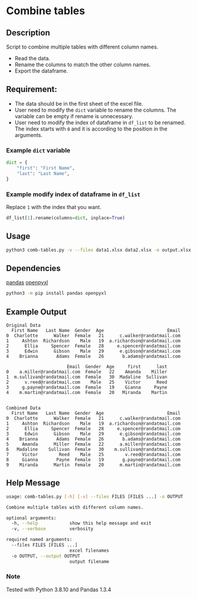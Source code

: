 # Combine tables

## Description

Script to combine multiple tables with different column names.

- Read the data.
- Rename the columns to match the other column names.
- Export the dataframe.

## Requirement:

- The data should be in the first sheet of the excel file.
- User need to modify the `dict` variable to rename the columns.
  The variable can be empty if rename is unnecessary.
- User need to modify the index of dataframe in `df_list` to be renamed.
  The index starts with `0` and it is according to the position in the arguments.

### Example `dict` variable

```python
dict = {
    "first": "First Name",
    "last": "Last Name",
}
```

### Example modify index of dataframe in `df_list`

Replace `1` with the index that you want.

```python
df_list[1].rename(columns=dict, inplace=True)
```

## Usage

```bash
python3 comb-tables.py -v --files data1.xlsx data2.xlsx -o output.xlsx
```

## Dependencies

[pandas](https://pandas.pydata.org/)
[openpyxl](https://openpyxl.readthedocs.io)

```bash
python3 -m pip install pandas openpyxl
```

## Example Output

```
Original Data
  First Name   Last Name  Gender  Age                        Email
0  Charlotte      Walker  Female   21      c.walker@randatmail.com
1     Ashton  Richardson    Male   19  a.richardson@randatmail.com
2      Ellia     Spencer  Female   28     e.spencer@randatmail.com
3      Edwin      Gibson    Male   29      e.gibson@randatmail.com
4    Brianna       Adams  Female   26       b.adams@randatmail.com

                       Email  Gender  Age     first      last
0    a.miller@randatmail.com  Female   22    Amanda    Miller
1  m.sullivan@randatmail.com  Female   30  Madaline  Sullivan
2      v.reed@randatmail.com    Male   25    Victor      Reed
3     g.payne@randatmail.com  Female   19    Gianna     Payne
4    m.martin@randatmail.com  Female   20   Miranda    Martin


Combined Data
  First Name   Last Name  Gender  Age                        Email
0  Charlotte      Walker  Female   21      c.walker@randatmail.com
1     Ashton  Richardson    Male   19  a.richardson@randatmail.com
2      Ellia     Spencer  Female   28     e.spencer@randatmail.com
3      Edwin      Gibson    Male   29      e.gibson@randatmail.com
4    Brianna       Adams  Female   26       b.adams@randatmail.com
5     Amanda      Miller  Female   22      a.miller@randatmail.com
6   Madaline    Sullivan  Female   30    m.sullivan@randatmail.com
7     Victor        Reed    Male   25        v.reed@randatmail.com
8     Gianna       Payne  Female   19       g.payne@randatmail.com
9    Miranda      Martin  Female   20      m.martin@randatmail.com

```

## Help Message

```bash
usage: comb-tables.py [-h] [-v] --files FILES [FILES ...] -o OUTPUT

Combine multiple tables with different column names.

optional arguments:
  -h, --help            show this help message and exit
  -v, --verbose         verbosity

required named arguments:
  --files FILES [FILES ...]
                        excel filenames
  -o OUTPUT, --output OUTPUT
                        output filename
```

### Note

Tested with Python 3.8.10 and Pandas 1.3.4
